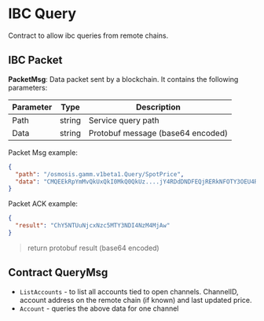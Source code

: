 # IBC Query

Contract to allow ibc queries from remote chains.

## IBC Packet

**PacketMsg**:
Data packet sent by a blockchain. It contains the following parameters:

| Parameter | Type   | Description                       |
|-----------|--------|-----------------------------------|
| Path      | string | Service query path                |
| Data      | string | Protobuf message (base64 encoded) |

Packet Msg example:
```json
{
  "path": "/osmosis.gamm.v1beta1.Query/SpotPrice",
  "data": "CMQEEkRpYmMvQkUxQkI0MkQ0QkUz....jY4RDdDNDFEQjRERkNFOTY3OEU4RU="
}
```

Packet ACK example:
```json
{
  "result": "ChY5NTUuNjcxNzc5MTY3NDI4NzM4MjAw"
}
```
> return protobuf result (base64 encoded)

## Contract QueryMsg

- `ListAccounts` - to list all accounts tied to open channels. ChannelID,
  account address on the remote chain (if known) and last updated price.
- `Account` - queries the above data for one channel
